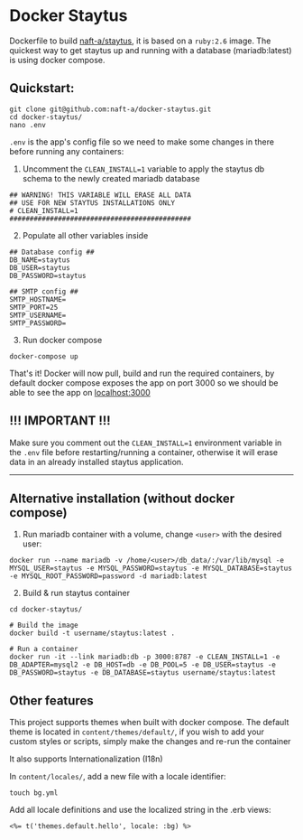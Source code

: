 # Docker Staytus

Dockerfile to build [naft-a/staytus](https://github.com/naft-a/staytus), it is based on a `ruby:2.6` image. The quickest way to get staytus up and running with a database (mariadb:latest) is using docker compose.

## Quickstart:

```
git clone git@github.com:naft-a/docker-staytus.git
cd docker-staytus/
nano .env
```

`.env` is the app's config file so we need to make some changes in there before running any containers:

1. Uncomment the `CLEAN_INSTALL=1` variable to apply the staytus db schema to the newly created mariadb database

```
## WARNING! THIS VARIABLE WILL ERASE ALL DATA
## USE FOR NEW STAYTUS INSTALLATIONS ONLY
# CLEAN_INSTALL=1
#############################################
```

2. Populate all other variables inside

```
## Database config ##
DB_NAME=staytus
DB_USER=staytus
DB_PASSWORD=staytus

## SMTP config ##
SMTP_HOSTNAME=
SMTP_PORT=25
SMTP_USERNAME=
SMTP_PASSWORD=
```

3. Run docker compose

```
docker-compose up
```

That's it! Docker will now pull, build and run the required containers, by default docker compose exposes the app on port 3000 so we should be able to see the app on [localhost:3000](http://localhost:3000)

## !!! IMPORTANT !!!

Make sure you comment out the `CLEAN_INSTALL=1` environment variable in the `.env` file before restarting/running a container, otherwise it will erase data in an already installed staytus application.

---

## Alternative installation (without docker compose)

1. Run mariadb container with a volume, change `<user>` with the desired user:

```
docker run --name mariadb -v /home/<user>/db_data/:/var/lib/mysql -e MYSQL_USER=staytus -e MYSQL_PASSWORD=staytus -e MYSQL_DATABASE=staytus -e MYSQL_ROOT_PASSWORD=password -d mariadb:latest
```

2. Build & run staytus container

```
cd docker-staytus/

# Build the image
docker build -t username/staytus:latest .

# Run a container
docker run -it --link mariadb:db -p 3000:8787 -e CLEAN_INSTALL=1 -e DB_ADAPTER=mysql2 -e DB_HOST=db -e DB_POOL=5 -e DB_USER=staytus -e DB_PASSWORD=staytus -e DB_DATABASE=staytus username/staytus:latest
```

## Other features

This project supports themes when built with docker compose. The default theme is located in `content/themes/default/`, if you wish to add your custom styles or scripts, simply make the changes and re-run the container

It also supports Internationalization (I18n) 

In `content/locales/`, add a new file with a locale identifier:
```
touch bg.yml
```
Add all locale definitions and use the localized string in the .erb views:

```
<%= t('themes.default.hello', locale: :bg) %>
```

